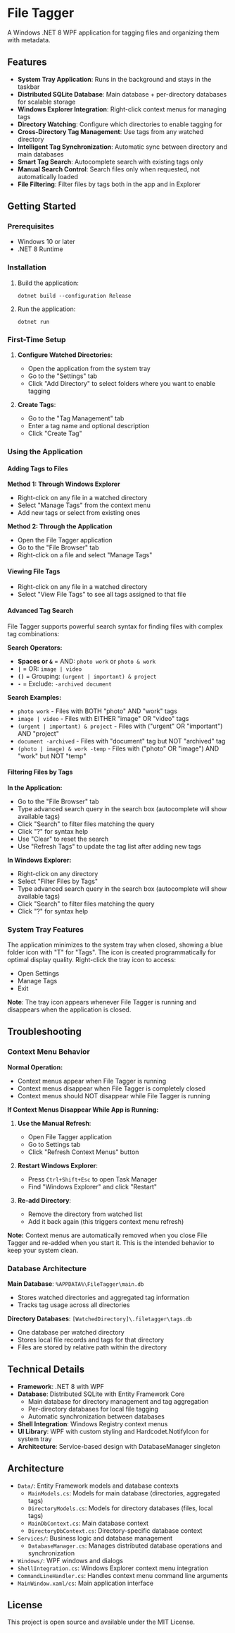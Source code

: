 # File Tagger

A Windows .NET 8 WPF application for tagging files and organizing them with metadata.

## Features

- **System Tray Application**: Runs in the background and stays in the taskbar
- **Distributed SQLite Database**: Main database + per-directory databases for scalable storage
- **Windows Explorer Integration**: Right-click context menus for managing tags
- **Directory Watching**: Configure which directories to enable tagging for
- **Cross-Directory Tag Management**: Use tags from any watched directory
- **Intelligent Tag Synchronization**: Automatic sync between directory and main databases
- **Smart Tag Search**: Autocomplete search with existing tags only
- **Manual Search Control**: Search files only when requested, not automatically loaded
- **File Filtering**: Filter files by tags both in the app and in Explorer

## Getting Started

### Prerequisites

- Windows 10 or later
- .NET 8 Runtime

### Installation

1. Build the application:
   ```
   dotnet build --configuration Release
   ```

2. Run the application:
   ```
   dotnet run
   ```

### First-Time Setup

1. **Configure Watched Directories**: 
   - Open the application from the system tray
   - Go to the "Settings" tab
   - Click "Add Directory" to select folders where you want to enable tagging

2. **Create Tags**:
   - Go to the "Tag Management" tab
   - Enter a tag name and optional description
   - Click "Create Tag"

### Using the Application

#### Adding Tags to Files

**Method 1: Through Windows Explorer**
- Right-click on any file in a watched directory
- Select "Manage Tags" from the context menu
- Add new tags or select from existing ones

**Method 2: Through the Application**
- Open the File Tagger application
- Go to the "File Browser" tab
- Right-click on a file and select "Manage Tags"

#### Viewing File Tags

- Right-click on any file in a watched directory
- Select "View File Tags" to see all tags assigned to that file

#### Advanced Tag Search

File Tagger supports powerful search syntax for finding files with complex tag combinations:

**Search Operators:**
- **Spaces or `&`** = AND: `photo work` or `photo & work`
- **`|`** = OR: `image | video`
- **`()`** = Grouping: `(urgent | important) & project`
- **`-`** = Exclude: `-archived document`

**Search Examples:**
- `photo work` - Files with BOTH "photo" AND "work" tags
- `image | video` - Files with EITHER "image" OR "video" tags
- `(urgent | important) & project` - Files with ("urgent" OR "important") AND "project"
- `document -archived` - Files with "document" tag but NOT "archived" tag
- `(photo | image) & work -temp` - Files with ("photo" OR "image") AND "work" but NOT "temp"

#### Filtering Files by Tags

**In the Application:**
- Go to the "File Browser" tab
- Type advanced search query in the search box (autocomplete will show available tags)
- Click "Search" to filter files matching the query
- Click "?" for syntax help
- Use "Clear" to reset the search
- Use "Refresh Tags" to update the tag list after adding new tags

**In Windows Explorer:**
- Right-click on any directory
- Select "Filter Files by Tags"
- Type advanced search query in the search box (autocomplete will show available tags)
- Click "Search" to filter files matching the query
- Click "?" for syntax help

### System Tray Features

The application minimizes to the system tray when closed, showing a blue folder icon with "T" for "Tags". The icon is created programmatically for optimal display quality. Right-click the tray icon to access:
- Open Settings
- Manage Tags
- Exit

**Note**: The tray icon appears whenever File Tagger is running and disappears when the application is closed.

## Troubleshooting

### Context Menu Behavior

**Normal Operation:**
- Context menus appear when File Tagger is running
- Context menus disappear when File Tagger is completely closed
- Context menus should NOT disappear while File Tagger is running

**If Context Menus Disappear While App is Running:**

1. **Use the Manual Refresh**: 
   - Open File Tagger application
   - Go to Settings tab
   - Click "Refresh Context Menus" button

2. **Restart Windows Explorer**:
   - Press `Ctrl+Shift+Esc` to open Task Manager
   - Find "Windows Explorer" and click "Restart"

3. **Re-add Directory**:
   - Remove the directory from watched list
   - Add it back again (this triggers context menu refresh)

**Note:** Context menus are automatically removed when you close File Tagger and re-added when you start it. This is the intended behavior to keep your system clean.

### Database Architecture

**Main Database**: `%APPDATA%\FileTagger\main.db`
- Stores watched directories and aggregated tag information
- Tracks tag usage across all directories

**Directory Databases**: `[WatchedDirectory]\.filetagger\tags.db`
- One database per watched directory
- Stores local file records and tags for that directory
- Files are stored by relative path within the directory

## Technical Details

- **Framework**: .NET 8 with WPF
- **Database**: Distributed SQLite with Entity Framework Core
  - Main database for directory management and tag aggregation
  - Per-directory databases for local file tagging
  - Automatic synchronization between databases
- **Shell Integration**: Windows Registry context menus
- **UI Library**: WPF with custom styling and Hardcodet.NotifyIcon for system tray
- **Architecture**: Service-based design with DatabaseManager singleton

## Architecture

- `Data/`: Entity Framework models and database contexts
  - `MainModels.cs`: Models for main database (directories, aggregated tags)
  - `DirectoryModels.cs`: Models for directory databases (files, local tags)
  - `MainDbContext.cs`: Main database context
  - `DirectoryDbContext.cs`: Directory-specific database context
- `Services/`: Business logic and database management
  - `DatabaseManager.cs`: Manages distributed database operations and synchronization
- `Windows/`: WPF windows and dialogs
- `ShellIntegration.cs`: Windows Explorer context menu integration
- `CommandLineHandler.cs`: Handles context menu command line arguments
- `MainWindow.xaml/cs`: Main application interface

## License

This project is open source and available under the MIT License.